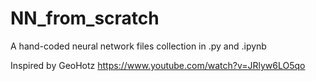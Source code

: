 # NN_from_scratch
 A hand-coded neural network files collection in .py and .ipynb
 
 Inspired by GeoHotz https://www.youtube.com/watch?v=JRlyw6LO5qo
